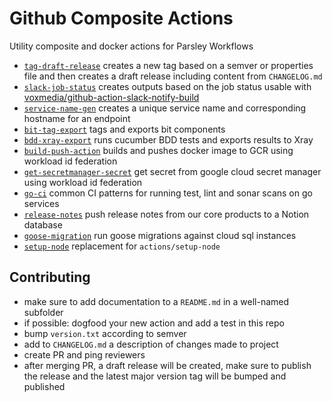 # Github Composite Actions

Utility composite and docker actions for Parsley Workflows

- [`tag-draft-release`](./tag-draft-release/README.md) creates a new tag based on a semver or properties file and then creates a draft release including content from `CHANGELOG.md`
- [`slack-job-status`](./slack-job-status/README.md) creates outputs based on the job status usable with [voxmedia/github-action-slack-notify-build](https://github.com/voxmedia/github-action-slack-notify-build)
- [`service-name-gen`](./service-name-gen/README.md) creates a unique service name and corresponding hostname for an endpoint
- [`bit-tag-export`](./bit-tag-export/README.md) tags and exports bit components
- [`bdd-xray-export`](./bdd-xray-export/README.md) runs cucumber BDD tests and exports results to Xray
- [`build-push-action`](./build-push-action/README.md) builds and pushes docker image to GCR using workload id federation
- [`get-secretmanager-secret`](./get-secretmanager-secret/README.md) get secret from google cloud secret manager using workload id federation
- [`go-ci`](./go-ci/README.md) common CI patterns for running test, lint and sonar scans on go services
- [`release-notes`](./release-notes/README.md) push release notes from our core products to a Notion database
- [`goose-migration`](./goose-migration/README.md) run goose migrations against cloud sql instances
- [`setup-node`](./setup-node/README.md) replacement for `actions/setup-node`

## Contributing

- make sure to add documentation to a `README.md` in a well-named subfolder
- if possible: dogfood your new action and add a test in this repo
- bump `version.txt` according to semver
- add to `CHANGELOG.md` a description of changes made to project
- create PR and ping reviewers
- after merging PR, a draft release will be created, make sure to publish the release and the latest major version tag will be bumped and published
